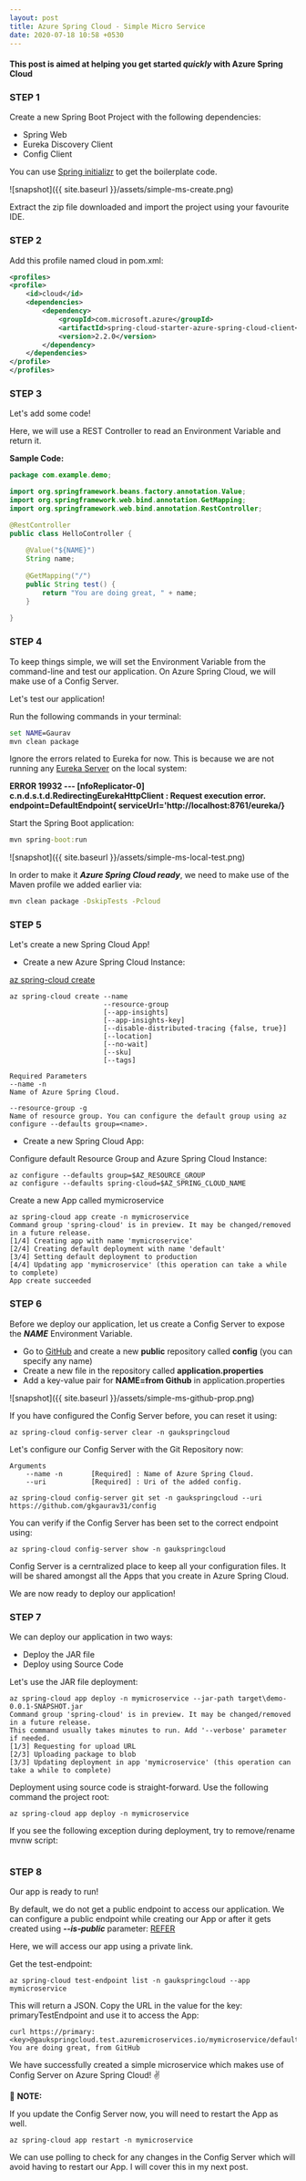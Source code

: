 ```yaml
---
layout: post
title: Azure Spring Cloud - Simple Micro Service
date: 2020-07-18 10:58 +0530
---
```


#### This post is aimed at helping you get started ___quickly___ with Azure Spring Cloud

### STEP 1

Create a new Spring Boot Project with the following dependencies:

- Spring Web
- Eureka Discovery Client
- Config Client

You can use [Spring initializr](https://start.spring.io/) to get the boilerplate code. 

![snapshot]({{ site.baseurl }}/assets/simple-ms-create.png)

Extract the zip file downloaded and import the project using your favourite IDE.

### STEP 2

Add this profile named cloud in pom.xml:

```xml
<profiles>
<profile>
    <id>cloud</id>
    <dependencies>
        <dependency>
            <groupId>com.microsoft.azure</groupId>
            <artifactId>spring-cloud-starter-azure-spring-cloud-client</artifactId>
            <version>2.2.0</version>
        </dependency>
    </dependencies>
</profile>
</profiles>
```

### STEP 3

Let's add some code!  

Here, we will use a REST Controller to read an Environment Variable and return it.

__Sample Code:__

```java
package com.example.demo;

import org.springframework.beans.factory.annotation.Value;
import org.springframework.web.bind.annotation.GetMapping;
import org.springframework.web.bind.annotation.RestController;

@RestController
public class HelloController {
	
	@Value("${NAME}")
	String name;
	
	@GetMapping("/")
	public String test() {
		return "You are doing great, " + name;
	}
	
}

```

### STEP 4

To keep things simple, we will set the Environment Variable from the command-line and test our application. On Azure Spring Cloud, we will make use of a Config Server.

Let's test our application!  

Run the following commands in your terminal:

```cmd
set NAME=Gaurav
mvn clean package
```

Ignore the errors related to Eureka for now. This is because we are not running any [Eureka Server](https://spring.io/guides/gs/service-registration-and-discovery/) on the local system:

__ERROR 19932 --- [nfoReplicator-0] c.n.d.s.t.d.RedirectingEurekaHttpClient  : Request execution error. endpoint=DefaultEndpoint{ serviceUrl='http://localhost:8761/eureka/}__

Start the Spring Boot application:

```cmd
mvn spring-boot:run
```

![snapshot]({{ site.baseurl }}/assets/simple-ms-local-test.png)

In order to make it ___Azure Spring Cloud ready___, we need to make use of the Maven profile we added earlier via:

```cmd
mvn clean package -DskipTests -Pcloud
```

### STEP 5

Let's create a new Spring Cloud App!

- Create a new Azure Spring Cloud Instance:
  
[az spring-cloud create](https://docs.microsoft.com/en-us/cli/azure/ext/spring-cloud/spring-cloud?view=azure-cli-latest#ext-spring-cloud-az-spring-cloud-create)

```cli
az spring-cloud create --name
                       --resource-group
                       [--app-insights]
                       [--app-insights-key]
                       [--disable-distributed-tracing {false, true}]
                       [--location]
                       [--no-wait]
                       [--sku]
                       [--tags]

Required Parameters
--name -n
Name of Azure Spring Cloud.

--resource-group -g
Name of resource group. You can configure the default group using az configure --defaults group=<name>.

```

- Create a new Spring Cloud App:

Configure default Resource Group and Azure Spring Cloud Instance:

```cli
az configure --defaults group=$AZ_RESOURCE_GROUP
az configure --defaults spring-cloud=$AZ_SPRING_CLOUD_NAME
```

Create a new App called mymicroservice

```cli
az spring-cloud app create -n mymicroservice
Command group 'spring-cloud' is in preview. It may be changed/removed in a future release.
[1/4] Creating app with name 'mymicroservice'
[2/4] Creating default deployment with name 'default'
[3/4] Setting default deployment to production
[4/4] Updating app 'mymicroservice' (this operation can take a while to complete)
App create succeeded
```

### STEP 6

Before we deploy our application, let us create a Config Server to expose the ___NAME___ Environment Variable.

- Go to [GitHub](github.com) and create a new __public__ repository called __config__ (you can specify any name)
- Create a new file in the repository called __application.properties__
- Add a key-value pair for __NAME=from Github__ in application.properties

![snapshot]({{ site.baseurl }}/assets/simple-ms-github-prop.png)

If you have configured the Config Server before, you can reset it using:

```cli
az spring-cloud config-server clear -n gaukspringcloud
```

Let's configure our Config Server with the Git Repository now:

```cli
Arguments
    --name -n       [Required] : Name of Azure Spring Cloud.
    --uri           [Required] : Uri of the added config.
```

```cli
az spring-cloud config-server git set -n gaukspringcloud --uri https://github.com/gkgaurav31/config
```

You can verify if the Config Server has been set to the correct endpoint using:

```cli
az spring-cloud config-server show -n gaukspringcloud
```

Config Server is a cerntralized place to keep all your configuration files. It will be shared amongst all the Apps that you create in Azure Spring Cloud. 

We are now ready to deploy our application!

### STEP 7

We can deploy our application in two ways:

- Deploy the JAR file
- Deploy using Source Code

Let's use the JAR file deployment:

```cli
az spring-cloud app deploy -n mymicroservice --jar-path target\demo-0.0.1-SNAPSHOT.jar
Command group 'spring-cloud' is in preview. It may be changed/removed in a future release.
This command usually takes minutes to run. Add '--verbose' parameter if needed.
[1/3] Requesting for upload URL
[2/3] Uploading package to blob
[3/3] Updating deployment in app 'mymicroservice' (this operation can take a while to complete)
```

Deployment using source code is straight-forward. Use the following command the project root:

```cli
az spring-cloud app deploy -n mymicroservice
```

If you see the following exception during deployment, try to remove/rename mvnw script:

```txt

```

### STEP 8

Our app is ready to run!

By default, we do not get a public endpoint to access our application. We can configure a public endpoint while creating our App or after it gets created using ___--is-public___ parameter: [REFER](https://docs.microsoft.com/en-us/cli/azure/ext/spring-cloud/spring-cloud/app?view=azure-cli-latest#ext-spring-cloud-az-spring-cloud-app-create)

Here, we will access our app using a private link.

Get the test-endpoint:

```cli
az spring-cloud test-endpoint list -n gaukspringcloud --app mymicroservice
```

This will return a JSON. Copy the URL in the value for the key: primaryTestEndpoint and use it to access the App:

```curl
curl https://primary:<key>@gaukspringcloud.test.azuremicroservices.io/mymicroservice/default/
You are doing great, from GitHub
```

We have successfully created a simple microservice which makes use of Config Server on Azure Spring Cloud! :v:

:notebook_with_decorative_cover: __NOTE:__  

If you update the Config Server now, you will need to restart the App as well.

```cli
az spring-cloud app restart -n mymicroservice

```

We can use polling to check for any changes in the Config Server which will avoid having to restart our App. I will cover this in my next post.
